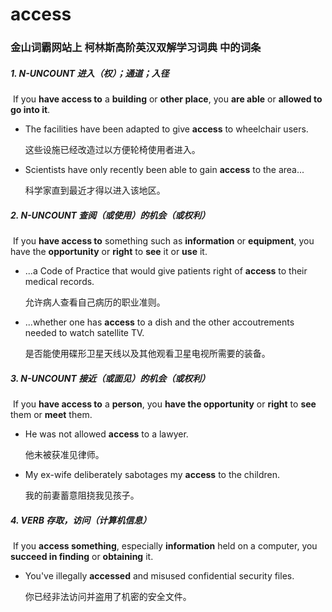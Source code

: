 # access

### 金山词霸网站上 柯林斯高阶英汉双解学习词典 中的词条

##### 1. N-UNCOUNT 进入（权）；通道；入径

​	If you **have access to** a **building** or **other place**, you **are able** or **allowed to go into it**.

- The facilities have been adapted to give **access** to wheelchair users.

  这些设施已经改造过以方便轮椅使用者进入。

- Scientists have only recently been able to gain **access** to the area...

  科学家直到最近才得以进入该地区。

##### 2. N-UNCOUNT 查阅（或使用）的机会（或权利）

​	If you **have access to** something such as **information** or **equipment**, you have the **opportunity** or **right** to **see** it or **use** it.

- ...a Code of Practice that would give patients right of **access** to their medical records.

  允许病人查看自己病历的职业准则。

- ...whether one has **access** to a dish and the other accoutrements needed to watch satellite TV.

  是否能使用碟形卫星天线以及其他观看卫星电视所需要的装备。

##### 3. N-UNCOUNT 接近（或面见）的机会（或权利）

​	If you **have access to** a **person**, you **have the opportunity** or **right** to **see** them or **meet** them.

- He was not allowed **access** to a lawyer.

  他未被获准见律师。

- My ex-wife deliberately sabotages my **access** to the children.

  我的前妻蓄意阻挠我见孩子。

##### 4. VERB 存取，访问（计算机信息）

​	If you **access something**, especially **information** held on a computer, you **succeed in finding** or **obtaining** it.

- You've illegally **accessed** and misused confidential security files.

  你已经非法访问并盗用了机密的安全文件。



























